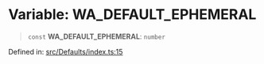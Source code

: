 # Variable: WA\_DEFAULT\_EPHEMERAL

> `const` **WA\_DEFAULT\_EPHEMERAL**: `number`

Defined in: [src/Defaults/index.ts:15](https://github.com/Fokusdotid/Baileys/blob/6a8e2076fa4119b2d5152250d579a4fbed394533/src/Defaults/index.ts#L15)
